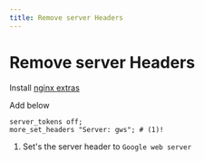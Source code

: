 ```yaml
---
title: Remove server Headers
---
```


# Remove server Headers

Install [nginx extras](custom-headers.md)

Add below

```shell
server_tokens off;
more_set_headers "Server: gws"; # (1)!
```

1. Set's the server header to `Google web server`